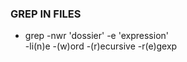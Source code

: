 ### GREP IN FILES
  
* grep -nwr 'dossier' -e 'expression'  
  -li(n)e -(w)ord -(r)ecursive -r(e)gexp  
